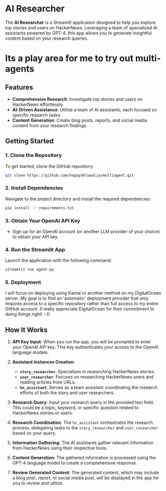 

# AI Researcher

The **AI Researcher** is a Streamlit application designed to help you explore top stories and users on HackerNews. Leveraging a team of specialized AI assistants powered by GPT-4, this app allows you to generate insightful content based on your research queries.

# Its a play area for me to try out multi-agents

## Features

- **Comprehensive Research**: Investigate top stories and users on HackerNews effortlessly.
- **AI-Driven Assistance**: Utilize a team of AI assistants, each focused on specific research tasks.
- **Content Generation**: Create blog posts, reports, and social media content from your research findings.

## Getting Started

### 1. Clone the Repository

To get started, clone the GitHub repository:

```bash
git clone https://github.com/happyahluwalia/multiagent.git
```

### 2. Install Dependencies

Navigate to the project directory and install the required dependencies:

```bash
pip install -r requirements.txt
```

### 3. Obtain Your OpenAI API Key

- Sign up for an OpenAI account (or another LLM provider of your choice) to obtain your API key.

### 4. Run the Streamlit App

Launch the application with the following command:

```bash
streamlit run agent.py
```

### 5. Deployment
I will focus on deploying using Kamal or another method on my DigitalOcean server. My goal is to find an 'automatic' deployment provider that only requires access to a specific repository rather than full access to my entire GitHub account. (I really appreciate DigitalOcean for their commitment to doing things right! :-))

## How It Works

1. **API Key Input**: When you run the app, you will be prompted to enter your OpenAI API key. This key authenticates your access to the OpenAI language models.

2. **Assistant Instances Creation**:
    - **`story_researcher`**: Specializes in researching HackerNews stories.
    - **`user_researcher`**: Focuses on researching HackerNews users and reading articles from URLs.
    - **`hn_assistant`**: Serves as a team assistant coordinating the research efforts of both the story and user researchers.

3. **Research Query**: Input your research query in the provided text field. This could be a topic, keyword, or specific question related to HackerNews stories or users.

4. **Research Coordination**: The `hn_assistant` orchestrates the research process, delegating tasks to the `story_researcher` and `user_researcher` based on your query.

5. **Information Gathering**: The AI assistants gather relevant information from HackerNews using their respective tools.

6. **Content Generation**: The gathered information is processed using the GPT-4 language model to create a comprehensive response.

7. **Review Generated Content**: The generated content, which may include a blog post, report, or social media post, will be displayed in the app for you to review and utilize.
